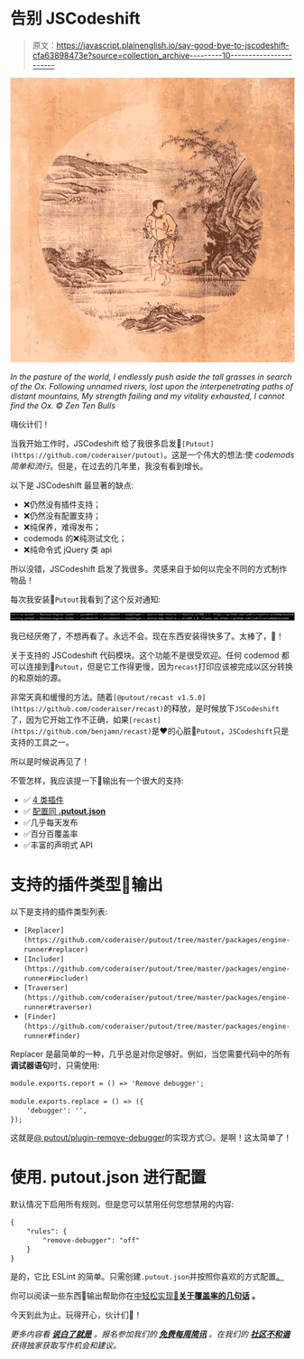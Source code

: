 # 告别 JSCodeshift

> 原文：<https://javascript.plainenglish.io/say-good-bye-to-jscodeshift-cfa63898473e?source=collection_archive---------10----------------------->

![](img/efd40b601662bb936e4c6b53620de508.png)

*In the pasture of the world,
I endlessly push aside the tall
grasses in search of the Ox.
Following unnamed rivers,
lost upon the interpenetrating
paths of distant mountains,
My strength failing and my vitality exhausted, I cannot find the Ox.
© Zen Ten Bulls*

嗨伙计们！

当我开始工作时，JSCodeshift 给了我很多启发🐊`[Putout](https://github.com/coderaiser/putout)`。这是一个伟大的想法:使 *codemods 简单和流行*。但是，在过去的几年里，我没有看到增长。

以下是 JSCodeshift 最显著的缺点:

*   ❌仍然没有插件支持；
*   ❌仍然没有配置支持；
*   ❌纯保养，难得发布；
*   codemods 的❌纯测试文化；
*   ❌纯命令式 jQuery 类 api

所以没错，JSCodeshift 启发了我很多。灵感来自于如何以完全不同的方式制作物品！

每次我安装🐊`Putout`我看到了这个反对通知:

![](img/2f10a3a9fd20a5aa7c1056a125dc42e6.png)

我已经厌倦了，不想再看了。永远不会。现在东西安装得快多了。太棒了，🥳！

关于支持的 JSCodeshift 代码模块。这个功能不是很受欢迎。任何 codemod 都可以连接到🐊`Putout`，但是它工作得更慢，因为`recast`打印应该被完成以区分转换的和原始的源。

非常天真和缓慢的方法。随着`[@putout/recast v1.5.0](https://github.com/coderaiser/recast)`的释放，是时候放下`JSCodeshift`了，因为它开始工作不正确，如果`[recast](https://github.com/benjamn/recast)`是❤️的心脏🐊`Putout`，`JSCodeshift`只是支持的工具之一。

所以是时候说再见了！

不管怎样，我应该提一下🐊输出有一个很大的支持:

*   ✅ [4 类插件](https://github.com/coderaiser/putout/tree/master/packages/engine-runner#supported-plugin-types)
*   ✅ [配置同 **.putout.json**](https://github.com/coderaiser/putout#-configuration)
*   ✅几乎每天发布
*   ✅百分百覆盖率
*   ✅丰富的声明式 API

# 支持的插件类型🐊输出

以下是支持的插件类型列表:

*   `[Replacer](https://github.com/coderaiser/putout/tree/master/packages/engine-runner#replacer)`
*   `[Includer](https://github.com/coderaiser/putout/tree/master/packages/engine-runner#includer)`
*   `[Traverser](https://github.com/coderaiser/putout/tree/master/packages/engine-runner#traverser)`
*   `[Finder](https://github.com/coderaiser/putout/tree/master/packages/engine-runner#finder)`

Replacer 是最简单的一种，几乎总是对你足够好。例如，当您需要代码中的所有**调试器语句**时，只需使用:

```
module.exports.report = () => 'Remove debugger';

module.exports.replace = () => ({
    'debugger': '',
});
```

这就是[@ putout/plugin-remove-debugger](https://github.com/coderaiser/putout/tree/master/packages/plugin-remove-debugger#putoutplugin-remove-debugger-)的实现方式😏。是啊！这太简单了！

# 使用. putout.json 进行配置

默认情况下启用所有规则。但是您可以禁用任何您想禁用的内容:

```
{
    "rules": {
        "remove-debugger": "off"
    }
}
```

是的，它比 ESLint 的简单。只需创建`.putout.json`并按照你喜欢的方式配置[。](https://github.com/coderaiser/putout#-configuration)

你可以阅读一些东西🐊输出帮助你在[中轻松实现🎩**关于覆盖率的几句话**](https://medium.com/@coderaiser/a-couple-words-about-coverage-bb1eee6af9f8) **。**

今天到此为止。玩得开心，伙计们🎈！

*更多内容看* [***说白了就是***](http://plainenglish.io/) *。报名参加我们的* [***免费每周简讯***](http://newsletter.plainenglish.io/) *。在我们的* [***社区不和谐***](https://discord.gg/GtDtUAvyhW) *获得独家获取写作机会和建议。*